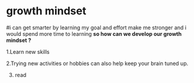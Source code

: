 # growth mindset  
#i can get smarter by learning my goal and effort make me stronger and i would spend more time to learning
**so how can we develop our growth mindset ?**

1.Learn new skills

2.Trying new activities or hobbies can also help keep your brain tuned up.

3. read 

